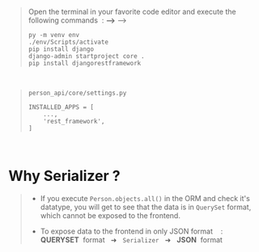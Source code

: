 
> Open the terminal in your favorite code editor and execute the following commands &nbsp;: **⟶** ⟶
> ```
> py -m venv env
> ./env/Scripts/activate
> pip install django
> django-admin startproject core .
> pip install djangorestframework
> ```

<br>

> <code>person_api/core/settings.py</code>
> ```
> INSTALLED_APPS = [
>     ...,
>     'rest_framework',
> ]
> ```

<br>

<div>
    <h1>Why Serializer ?</h1>
</div>

> - If you execute <code>Person.objects.all()</code> in the ORM and check it's datatype, you will get to see that the data is in <code>QuerySet</code> format, which cannot be exposed to the frontend. <br>
>
> - To expose data to the frontend in only JSON format &nbsp;&nbsp;&nbsp;:&nbsp;&nbsp;&nbsp; **QUERYSET** &nbsp;format &nbsp;&nbsp;➜&nbsp;&nbsp; <code>Serializer</code> &nbsp;&nbsp;➜&nbsp;&nbsp; **JSON** &nbsp;format

<br>
